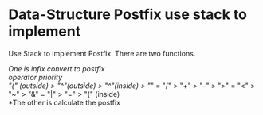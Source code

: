 # Data-Structure Postfix use stack to implement

Use Stack to implement Postfix.
There are two functions.

*One is infix convert to postfix  
operator priority  
"(" (outside) > "^"(outside) > "^"(inside) > "*" = "/" > "+" > "-" > ">" = "<" > "~" > "&" = "|" > "=" > "(" (inside)  
*The other is calculate the postfix   
